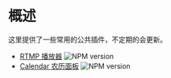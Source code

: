 # 概述

这里提供了一些常用的公共插件，不定期的会更新。

* [RTMP 播放器](/plugin/RTMP-Player.html)   ![NPM version](https://img.shields.io/npm/v/rtmp-player.svg)
* [Calendar 农历面板](/plugin/Calendar.html)   ![NPM version](https://img.shields.io/npm/v/vue-lunar-calendar-pro.svg)